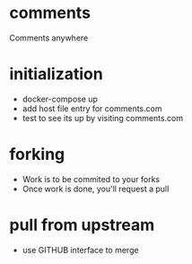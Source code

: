 # comments
Comments anywhere
# initialization
- docker-compose up
- add host file entry for comments.com
- test to see its up by visiting comments.com


# forking
- Work is to be commited to your forks
- Once work is done, you'll request a pull

# pull from upstream
- use GITHUB interface to merge